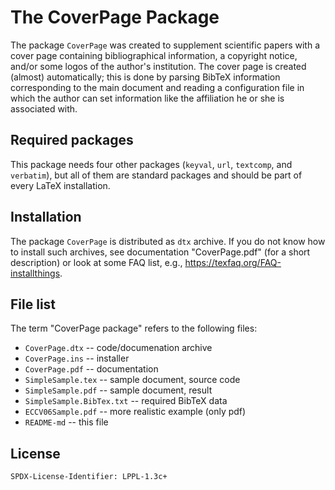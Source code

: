# The CoverPage Package

The package `CoverPage` was created to supplement
scientific papers with a cover page containing bibliographical
information, a copyright notice, and/or some logos of the author's
institution. The cover page is created (almost) automatically; this
is done by parsing BibTeX information corresponding to the
main document and reading a configuration file in which the author
can set information like the affiliation he or she is associated with.

## Required packages

This package needs four other packages (`keyval`, `url`,
`textcomp`, and `verbatim`), but all of them are standard
packages and should be part of every LaTeX installation.

## Installation

The package `CoverPage` is distributed as `dtx` archive.
If you do not know how to install such archives, see documentation
"CoverPage.pdf" (for a short description) or look at some FAQ list,
e.g., <https://texfaq.org/FAQ-installthings>.

## File list

The term "CoverPage package" refers to the following files:

* `CoverPage.dtx`           --  code/documenation archive
* `CoverPage.ins`           --  installer
* `CoverPage.pdf`           --  documentation
* `SimpleSample.tex`        --  sample document, source code
* `SimpleSample.pdf`        --  sample document, result
* `SimpleSample.BibTex.txt` --  required BibTeX data
* `ECCV06Sample.pdf`        --  more realistic example (only pdf)
* `README-md`               --  this file

## License

`SPDX-License-Identifier: LPPL-1.3c+`
